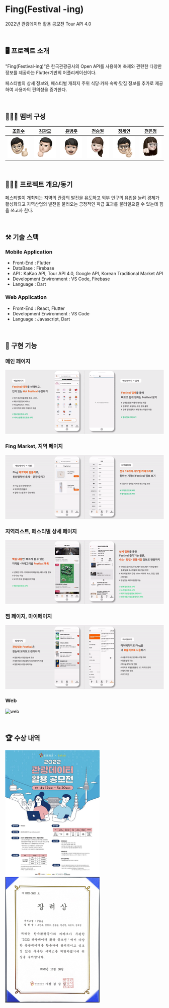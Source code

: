 # Fing(Festival -ing)
2022년 관광데이터 활용 공모전 Tour API 4.0

<br>

## 🖥 프로젝트 소개
"Fing(Festival-ing)"은 한국관광공사의 Open API를 사용하여 축제와 관련한 다양한 정보를 제공하는 Flutter기반의 어플리케이션이다.

페스티벌의 상세 정보와, 페스티벌 개최지 주위 식당∙카페∙숙박∙맛집 정보를 추가로 제공하여 사용자의 편의성을 증가한다.

<br>

## 👩🏻‍💻 멤버 구성

| [조민수](https://github.com/lookinmin)    |   [김광모](https://github.com/kkm0406)    | [유병주](https://github.com/youbj) | [전승원](https://github.com/s2eung1) | [정세연](https://github.com/seyeonJeong) | [천은정](https://github.com/ezzanzzan) |
| :-------: | :-------: | :-------: | :-------: | :-------: | :-------: |
| ![조민수] | ![김광모] | ![유병주] | ![전승원] | ![정세연] | ![천은정] |


<br>
 
## 👩🏻‍💻 프로젝트 개요/동기
페스티벌이 개최되는 지역의 관광의 발전을 유도하고 외부 인구의 유입을 늘려 경제가 활성화되고 지역산업의 발전을 불러오는 긍정적인 파급 효과를 불러일으킬 수 있는데 힘을 쓰고자 한다.

<br>

## ⚒️ 기술 스택
### Mobile Application
- Front-End : Flutter
- DataBase : Firebase
- API : KaKao API, Tour API 4.0, Google API, Korean Traditional Market API
- Development Environment : VS Code, Firebase
- Language : Dart

### Web Application
- Front-End : React, Flutter
- Development Environment : VS Code
- Language : Javascript, Dart


<br>

## 🌈 구현 기능

### 메인 페이지
![main]

### Fing Market, 지역 페이지
![market]

### 지역리스트, 페스티벌 상세 페이지
![fing1]

### 찜 페이지, 마이페이지
![fing2]

### Web
![web]

<br>

## 🏆 수상 내역

<p align="left">
  <img src="./img/poster.png" width="300px" height="400px">
  <img src="./img/award.png" width="300px" height="400px">
  <br>
</p>

<!-- Image Refernces -->
[조민수]: /img/%E1%84%8C%E1%85%A9%E1%84%86%E1%85%B5%E1%86%AB%E1%84%89%E1%85%AE.png
[김광모]: /img/%E1%84%80%E1%85%B5%E1%86%B7%E1%84%80%E1%85%AA%E1%86%BC%E1%84%86%E1%85%A9.png
[유병주]: /img/%E1%84%8B%E1%85%B2%E1%84%87%E1%85%A7%E1%86%BC%E1%84%8C%E1%85%AE.png
[정세연]: /img/%E1%84%8C%E1%85%A5%E1%86%BC%E1%84%89%E1%85%A6%E1%84%8B%E1%85%A7%E1%86%AB.png
[전승원]: /img/%E1%84%8C%E1%85%A5%E1%86%AB%E1%84%89%E1%85%B3%E1%86%BC%E1%84%8B%E1%85%AF%E1%86%AB.png
[천은정]: /img/%E1%84%8E%E1%85%A5%E1%86%AB%E1%84%8B%E1%85%B3%E1%86%AB%E1%84%8C%E1%85%A5%E1%86%BC.png
[fing1]: /img/fing-00.gif
[fing2]: /img/fing-11.gif
[web]: /img/fing-web.gif
[main]: /img/%E1%84%86%E1%85%A6%E1%84%8B%E1%85%B5%E1%86%AB%E1%84%91%E1%85%A6%E1%84%8B%E1%85%B5%E1%84%8C%E1%85%B5(1).gif
[market]: /img/%E1%84%86%E1%85%A1%E1%84%8F%E1%85%A6%E1%86%BA%2C%E1%84%8C%E1%85%B5%E1%84%8B%E1%85%A7%E1%86%A8(2).gif
[fing3]: /img/222.gif
[포스터]: /img/poster.png
[상장]: /img/award.png
